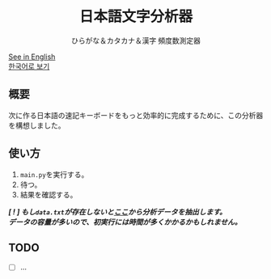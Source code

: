 <h1 align="center" style="font-family: Georgia">日本語文字分析器</h1>
<p align="center" style="font-family: Verdana">ひらがな＆カタカナ＆漢字 頻度数測定器</p>

[See in English](../README.md)\
[한국어로 보기](README_ko.md)


## 概要
次に作る日本語の速記キーボードをもっと効率的に完成するために、この分析器を構想しました。

## 使い方
1. `main.py`を実行する。
2. 待つ。
3. 結果を確認する。

_**[ ! ] もし`data.txt`が存在しないと[ここ](https://huggingface.co/datasets/izumi-lab/llm-japanese-dataset)から分析データを抽出します。\
データの容量が多いので、初実行には時間が多くかかるかもしれません。**_


## TODO
- [ ] ...